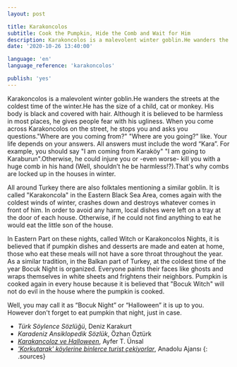 ```yaml
---
layout: post

title: Karakoncolos
subtitle: Cook the Pumpkin, Hide the Comb and Wait for Him
description: Karakoncolos is a malevolent winter goblin.He wanders the streets at the coldest time of the winter.He has the size of a child, cat or monkey. His body is black and covered with hair.
date: '2020-10-26 13:40:00'

language: 'en'
language_reference: 'karakoncolos'

publish: 'yes'
---
```


Karakoncolos is a malevolent winter goblin.He wanders the streets at the coldest time of the winter.He has the size of a child, cat or monkey. His body is black and covered with hair. Although it is believed to be harmless in most places, he gives people fear with his ugliness. When you come across Karakoncolos on the street, he stops you and asks you questions."Where are you coming from?" "Where are you going?" like. Your life depends on your answers. All answers must include the word “Kara”. For example, you should say "I am coming from Karaköy" "I am going to Karaburun".Otherwise, he could injure you or -even worse- kill you with a huge comb in his hand (Well, shouldn’t he be harmless!?).That's why combs are locked up in the houses in winter.

All around Turkey there are also folktales mentioning a similar goblin. It is called "Karakoncola" in the Eastern Black Sea Area, comes again with the coldest winds of winter, crashes down and destroys whatever comes in front of him. In order to avoid any harm, local dishes were left on a tray at the door of each house. Otherwise, if he could not find anything to eat he would eat the little son of the house.

In Eastern Part on these nights, called Witch or Karakoncolos Nights, it is believed that if pumpkin dishes and desserts are made and eaten at home, those who eat these meals will not have a sore throat throughout the year. As a similar tradition, in the Balkan part of Turkey, at the coldest time of the year Bocuk Night is organized. Everyone paints their faces like ghosts and wraps themselves in white sheets and frightens their neighbors. Pumpkin is cooked again in every house because it is believed that "Bocuk Witch" will not do evil in the house where the pumpkin is cooked.

Well, you may call it as “Bocuk Night” or “Halloween” it is up to you. However don't forget to eat pumpkin that night, just in case.


+ *Türk Söylence Sözlüğü*, Deniz Karakurt
+ *Karadeniz Ansiklopedik Sözlük*, Özhan Öztürk
+ *[Karakancoloz ve Halloween](https://www.sabah.com.tr/sofra/yazarlar/ayfer-unsal/2011/10/29/arakancoloz-ve-halloween)*, Ayfer T. Ünsal
+ *['Korkutarak' köylerine binlerce turist çekiyorlar](https://www.haberturk.com/bocuk-gecesi-nedir-edirne-ye-ozgu-bocuk-gecesi-nde-neler-yapilir-2280535)*, Anadolu Ajansı
{: .sources}

